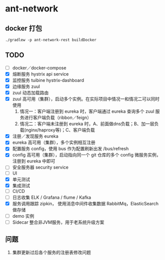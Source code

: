 # ant-network

## docker 打包

```
./gradlew -p ant-network-rest buildDocker
```

## TODO

- [ ] docker／docker-compose
- [x] 熔断服务 hystrix api service
- [x] 监控服务 tuibine hystrix-dashboard
- [x] 边缘服务 zuul
- [x] zuul 动态加载路由
- [x] zuul 高可用（集群），启动多个实例。在实际项目中情况一和情况二可以同时使用
    1. 情况一：客户端注册到 eureka 时，客户端通过 eureka 查询多个 zuul 服务进行客户端负载（ribbon／feign）
    2. 情况二：客户端未注册到 eureka 时，A、前面做dns负载；B、加一层负载(nginx/haproxy等)；C、客户端负载
- [x] 注册／发现服务 eureka
- [x] eureka 高可用（集群），多个实例相互注册
- [x] 配置服务 config，使用 bus 作为配置刷新出发 /bus/refresh
- [x] config 高可用（集群），启动指向同一个 git 仓库的多个 config 微服务实例，注册到 eureka 中即可
- [ ] 安全服务器 security service
- [ ] UI
- [x] 单元测试
- [x] 集成测试
- [ ] CI/CD
- [ ] 日志收集 ELK / Grafana / flume / Kafka 
- [x] 服务调用跟踪 zipkin， 使用消息中间件收集数据 RabbitMq，ElasticSearch 做存储
- [ ] demo 实例
- [ ] Sidecar 整合非JVM服务，用于老系统升级方案

## 问题

1. 集群更新过后各个服务的注册表修改问题